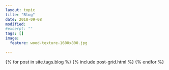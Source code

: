 ```yaml
---
layout: topic
title: "Blog"
date: 2018-09-08
modified:
#excerpt: ""
tags: []
image:
  feature: wood-texture-1600x800.jpg

---
```


<div class="tiles">
{% for post in site.tags.blog %}
  {% include post-grid.html %}
{% endfor %}
</div><!-- /.tiles -->

<br><br><br><br><br><br><br><br><br><br><br><br><br><br><br><br><br><br><br><br><br><br>
